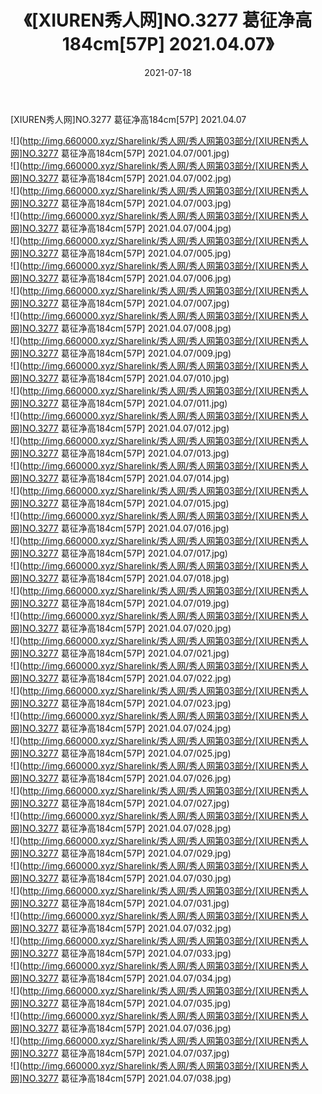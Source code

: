﻿---
layout: post
title:  《[XIUREN秀人网]NO.3277 葛征净高184cm[57P] 2021.04.07》
date:   2021-07-18
img: http://img.660000.xyz/Sharelink/秀人网/秀人网第03部分/[XIUREN秀人网]NO.3277 葛征净高184cm[57P] 2021.04.07/000.jpg
categories: [美女, 清纯, 唯美]
---

[XIUREN秀人网]NO.3277 葛征净高184cm[57P] 2021.04.07

  ![](http://img.660000.xyz/Sharelink/秀人网/秀人网第03部分/[XIUREN秀人网]NO.3277 葛征净高184cm[57P] 2021.04.07/001.jpg) <br> ![](http://img.660000.xyz/Sharelink/秀人网/秀人网第03部分/[XIUREN秀人网]NO.3277 葛征净高184cm[57P] 2021.04.07/002.jpg) <br> ![](http://img.660000.xyz/Sharelink/秀人网/秀人网第03部分/[XIUREN秀人网]NO.3277 葛征净高184cm[57P] 2021.04.07/003.jpg) <br> ![](http://img.660000.xyz/Sharelink/秀人网/秀人网第03部分/[XIUREN秀人网]NO.3277 葛征净高184cm[57P] 2021.04.07/004.jpg) <br> ![](http://img.660000.xyz/Sharelink/秀人网/秀人网第03部分/[XIUREN秀人网]NO.3277 葛征净高184cm[57P] 2021.04.07/005.jpg) <br> ![](http://img.660000.xyz/Sharelink/秀人网/秀人网第03部分/[XIUREN秀人网]NO.3277 葛征净高184cm[57P] 2021.04.07/006.jpg) <br> ![](http://img.660000.xyz/Sharelink/秀人网/秀人网第03部分/[XIUREN秀人网]NO.3277 葛征净高184cm[57P] 2021.04.07/007.jpg) <br> ![](http://img.660000.xyz/Sharelink/秀人网/秀人网第03部分/[XIUREN秀人网]NO.3277 葛征净高184cm[57P] 2021.04.07/008.jpg) <br> ![](http://img.660000.xyz/Sharelink/秀人网/秀人网第03部分/[XIUREN秀人网]NO.3277 葛征净高184cm[57P] 2021.04.07/009.jpg) <br> ![](http://img.660000.xyz/Sharelink/秀人网/秀人网第03部分/[XIUREN秀人网]NO.3277 葛征净高184cm[57P] 2021.04.07/010.jpg) <br> ![](http://img.660000.xyz/Sharelink/秀人网/秀人网第03部分/[XIUREN秀人网]NO.3277 葛征净高184cm[57P] 2021.04.07/011.jpg) <br> ![](http://img.660000.xyz/Sharelink/秀人网/秀人网第03部分/[XIUREN秀人网]NO.3277 葛征净高184cm[57P] 2021.04.07/012.jpg) <br> ![](http://img.660000.xyz/Sharelink/秀人网/秀人网第03部分/[XIUREN秀人网]NO.3277 葛征净高184cm[57P] 2021.04.07/013.jpg) <br> ![](http://img.660000.xyz/Sharelink/秀人网/秀人网第03部分/[XIUREN秀人网]NO.3277 葛征净高184cm[57P] 2021.04.07/014.jpg) <br> ![](http://img.660000.xyz/Sharelink/秀人网/秀人网第03部分/[XIUREN秀人网]NO.3277 葛征净高184cm[57P] 2021.04.07/015.jpg) <br> ![](http://img.660000.xyz/Sharelink/秀人网/秀人网第03部分/[XIUREN秀人网]NO.3277 葛征净高184cm[57P] 2021.04.07/016.jpg) <br> ![](http://img.660000.xyz/Sharelink/秀人网/秀人网第03部分/[XIUREN秀人网]NO.3277 葛征净高184cm[57P] 2021.04.07/017.jpg) <br> ![](http://img.660000.xyz/Sharelink/秀人网/秀人网第03部分/[XIUREN秀人网]NO.3277 葛征净高184cm[57P] 2021.04.07/018.jpg) <br> ![](http://img.660000.xyz/Sharelink/秀人网/秀人网第03部分/[XIUREN秀人网]NO.3277 葛征净高184cm[57P] 2021.04.07/019.jpg) <br> ![](http://img.660000.xyz/Sharelink/秀人网/秀人网第03部分/[XIUREN秀人网]NO.3277 葛征净高184cm[57P] 2021.04.07/020.jpg) <br> ![](http://img.660000.xyz/Sharelink/秀人网/秀人网第03部分/[XIUREN秀人网]NO.3277 葛征净高184cm[57P] 2021.04.07/021.jpg) <br> ![](http://img.660000.xyz/Sharelink/秀人网/秀人网第03部分/[XIUREN秀人网]NO.3277 葛征净高184cm[57P] 2021.04.07/022.jpg) <br> ![](http://img.660000.xyz/Sharelink/秀人网/秀人网第03部分/[XIUREN秀人网]NO.3277 葛征净高184cm[57P] 2021.04.07/023.jpg) <br> ![](http://img.660000.xyz/Sharelink/秀人网/秀人网第03部分/[XIUREN秀人网]NO.3277 葛征净高184cm[57P] 2021.04.07/024.jpg) <br> ![](http://img.660000.xyz/Sharelink/秀人网/秀人网第03部分/[XIUREN秀人网]NO.3277 葛征净高184cm[57P] 2021.04.07/025.jpg) <br> ![](http://img.660000.xyz/Sharelink/秀人网/秀人网第03部分/[XIUREN秀人网]NO.3277 葛征净高184cm[57P] 2021.04.07/026.jpg) <br> ![](http://img.660000.xyz/Sharelink/秀人网/秀人网第03部分/[XIUREN秀人网]NO.3277 葛征净高184cm[57P] 2021.04.07/027.jpg) <br> ![](http://img.660000.xyz/Sharelink/秀人网/秀人网第03部分/[XIUREN秀人网]NO.3277 葛征净高184cm[57P] 2021.04.07/028.jpg) <br> ![](http://img.660000.xyz/Sharelink/秀人网/秀人网第03部分/[XIUREN秀人网]NO.3277 葛征净高184cm[57P] 2021.04.07/029.jpg) <br> ![](http://img.660000.xyz/Sharelink/秀人网/秀人网第03部分/[XIUREN秀人网]NO.3277 葛征净高184cm[57P] 2021.04.07/030.jpg) <br> ![](http://img.660000.xyz/Sharelink/秀人网/秀人网第03部分/[XIUREN秀人网]NO.3277 葛征净高184cm[57P] 2021.04.07/031.jpg) <br> ![](http://img.660000.xyz/Sharelink/秀人网/秀人网第03部分/[XIUREN秀人网]NO.3277 葛征净高184cm[57P] 2021.04.07/032.jpg) <br> ![](http://img.660000.xyz/Sharelink/秀人网/秀人网第03部分/[XIUREN秀人网]NO.3277 葛征净高184cm[57P] 2021.04.07/033.jpg) <br> ![](http://img.660000.xyz/Sharelink/秀人网/秀人网第03部分/[XIUREN秀人网]NO.3277 葛征净高184cm[57P] 2021.04.07/034.jpg) <br> ![](http://img.660000.xyz/Sharelink/秀人网/秀人网第03部分/[XIUREN秀人网]NO.3277 葛征净高184cm[57P] 2021.04.07/035.jpg) <br> ![](http://img.660000.xyz/Sharelink/秀人网/秀人网第03部分/[XIUREN秀人网]NO.3277 葛征净高184cm[57P] 2021.04.07/036.jpg) <br> ![](http://img.660000.xyz/Sharelink/秀人网/秀人网第03部分/[XIUREN秀人网]NO.3277 葛征净高184cm[57P] 2021.04.07/037.jpg) <br> ![](http://img.660000.xyz/Sharelink/秀人网/秀人网第03部分/[XIUREN秀人网]NO.3277 葛征净高184cm[57P] 2021.04.07/038.jpg) <br>